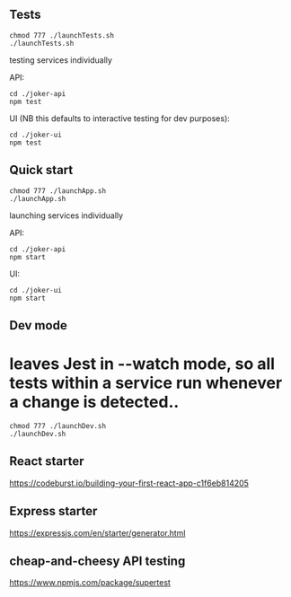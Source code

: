 ## Tests

```
chmod 777 ./launchTests.sh
./launchTests.sh
```

testing services individually

API:
```
cd ./joker-api
npm test
```

UI (NB this defaults to interactive testing for dev purposes):
```
cd ./joker-ui
npm test
```

## Quick start

```
chmod 777 ./launchApp.sh
./launchApp.sh
```

launching services individually

API:
```
cd ./joker-api
npm start
```

UI:
```
cd ./joker-ui
npm start
```

## Dev mode
# leaves Jest in --watch mode, so all tests within a service run whenever a change is detected..

```
chmod 777 ./launchDev.sh
./launchDev.sh
```

## React starter
https://codeburst.io/building-your-first-react-app-c1f6eb814205

## Express starter
https://expressjs.com/en/starter/generator.html

## cheap-and-cheesy API testing
https://www.npmjs.com/package/supertest
